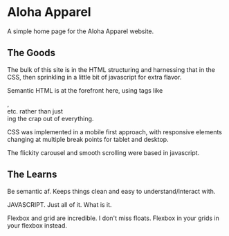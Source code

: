 # Aloha Apparel

A simple home page for the Aloha Apparel website.

## The Goods

The bulk of this site is in the HTML structuring and harnessing that in the CSS, then sprinkling in a little bit of javascript for extra flavor. 

Semantic HTML is at the forefront here, using tags like <section>, <nav> etc. rather than just <div>ing the crap out of everything.

CSS was implemented in a mobile first approach, with responsive elements changing at multiple break points for tablet and desktop.

The flickity carousel and smooth scrolling were based in javascript.

## The Learns

Be semantic af. Keeps things clean and easy to understand/interact with.

JAVASCRIPT. Just all of it. What is it.

Flexbox and grid are incredible. I don't miss floats. Flexbox in your grids in your flexbox instead.